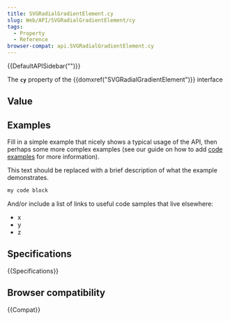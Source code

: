 ```yaml
---
title: SVGRadialGradientElement.cy
slug: Web/API/SVGRadialGradientElement/cy
tags:
  - Property
  - Reference
browser-compat: api.SVGRadialGradientElement.cy
---
```

{{DefaultAPISidebar("")}}

The **`cy`** property of the {{domxref("SVGRadialGradientElement")}} interface 

## Value



## Examples

Fill in a simple example that nicely shows a typical usage of the API, then perhaps some more complex examples (see our guide on how to add [code examples](/en-US/docs/MDN/Contribute/Structures/Code_examples) for more information).

This text should be replaced with a brief description of what the example demonstrates.

```js
my code block
```

And/or include a list of links to useful code samples that live elsewhere:

*   x
*   y
*   z

## Specifications

{{Specifications}}

## Browser compatibility

{{Compat}}


